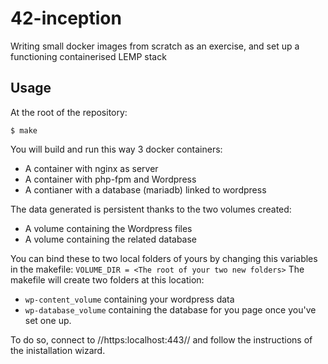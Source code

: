# 42-inception
Writing small docker images from scratch as an exercise, and set up a functioning containerised LEMP stack 

## Usage

At the root of the repository:
```
$ make
```

You will build and run this way 3 docker containers:
* A container with nginx as server
* A container with php-fpm and Wordpress
* A contianer with a database (mariadb) linked to wordpress

The data generated is persistent thanks to the two volumes created:
* A volume containing the Wordpress files
* A volume containing the related database

You can bind these to two local folders of yours by changing this variables in the makefile:
```VOLUME_DIR = <The root of your two new folders>```
The makefile will create two folders at this location:
* ```wp-content_volume``` containing your wordpress data
* ```wp-database_volume``` containing the database for you page once you've set one up.

To do so, connect to //https:localhost:443// and follow the instructions of the inistallation wizard.
